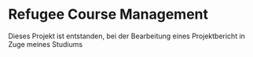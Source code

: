 # Refugee Course Management

Dieses Projekt ist entstanden, bei der Bearbeitung eines Projektbericht in Zuge meines Studiums